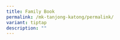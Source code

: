 ```yaml
---
title: Family Book
permalink: /mk-tanjong-katong/permalink/
variant: tiptap
description: ""
---
```

<p></p>